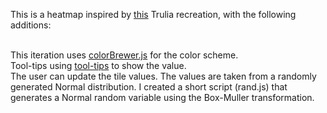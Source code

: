 This is a heatmap inspired by [this](http://bl.ocks.org/tjdecke/5558084) Trulia recreation, with the following additions:

<br>This iteration uses [colorBrewer.js](https://github.com/mbostock/d3/blob/master/lib/colorbrewer/colorbrewer.js) for the color scheme.
<br>Tool-tips using [tool-tips](http://labratrevenge.com/d3-tip/) to show the value.
<br>The user can update the tile values. The values are taken from a randomly generated Normal distribution. I created a short script (rand.js) that generates a Normal random variable using the Box-Muller transformation.
